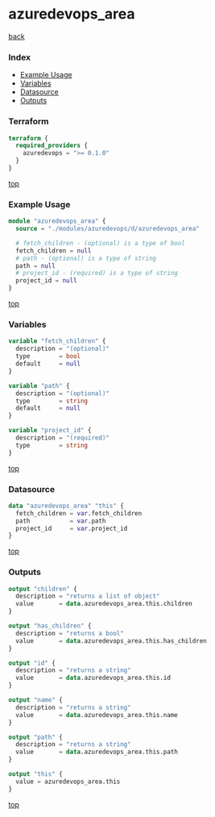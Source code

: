 # azuredevops_area

[back](../azuredevops.md)

### Index

- [Example Usage](#example-usage)
- [Variables](#variables)
- [Datasource](#datasource)
- [Outputs](#outputs)

### Terraform

```terraform
terraform {
  required_providers {
    azuredevops = ">= 0.1.0"
  }
}
```

[top](#index)

### Example Usage

```terraform
module "azuredevops_area" {
  source = "./modules/azuredevops/d/azuredevops_area"

  # fetch_children - (optional) is a type of bool
  fetch_children = null
  # path - (optional) is a type of string
  path = null
  # project_id - (required) is a type of string
  project_id = null
}
```

[top](#index)

### Variables

```terraform
variable "fetch_children" {
  description = "(optional)"
  type        = bool
  default     = null
}

variable "path" {
  description = "(optional)"
  type        = string
  default     = null
}

variable "project_id" {
  description = "(required)"
  type        = string
}
```

[top](#index)

### Datasource

```terraform
data "azuredevops_area" "this" {
  fetch_children = var.fetch_children
  path           = var.path
  project_id     = var.project_id
}
```

[top](#index)

### Outputs

```terraform
output "children" {
  description = "returns a list of object"
  value       = data.azuredevops_area.this.children
}

output "has_children" {
  description = "returns a bool"
  value       = data.azuredevops_area.this.has_children
}

output "id" {
  description = "returns a string"
  value       = data.azuredevops_area.this.id
}

output "name" {
  description = "returns a string"
  value       = data.azuredevops_area.this.name
}

output "path" {
  description = "returns a string"
  value       = data.azuredevops_area.this.path
}

output "this" {
  value = azuredevops_area.this
}
```

[top](#index)